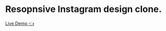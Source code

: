 # Resopnsive Instagram design clone.

[Live Demo 👈](https://instagram-clone-beryl-seven.vercel.app/)
